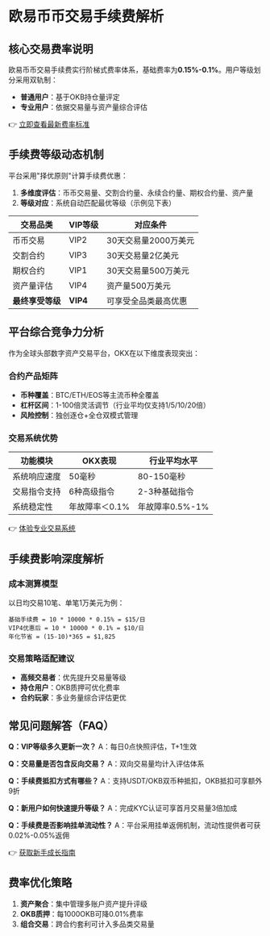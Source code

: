 # 欧易币币交易手续费解析

## 核心交易费率说明
欧易币币交易手续费实行阶梯式费率体系，基础费率为**0.15%-0.1%**。用户等级划分采用双轨制：
- **普通用户**：基于OKB持仓量评定
- **专业用户**：依据交易量与资产量综合评估

👉 [立即查看最新费率标准](https://bit.ly/okx_welcome)

## 手续费等级动态机制
平台采用"择优原则"计算手续费优惠：
1. **多维度评估**：币币交易量、交割合约量、永续合约量、期权合约量、资产量
2. **等级对应**：系统自动匹配最优等级（示例见下表）

| 交易品类          | VIP等级 | 对应条件               |
|-------------------|---------|------------------------|
| 币币交易          | VIP2    | 30天交易量2000万美元   |
| 交割合约          | VIP3    | 30天交易量2亿美元      |
| 期权合约          | VIP1    | 30天交易量500万美元    |
| 资产量评估        | VIP4    | 资产量500万美元        |
| **最终享受等级**  | **VIP4** | 可享受全品类最高优惠   |

## 平台综合竞争力分析
作为全球头部数字资产交易平台，OKX在以下维度表现突出：

### 合约产品矩阵
- **币种覆盖**：BTC/ETH/EOS等主流币种全覆盖
- **杠杆区间**：1-100倍灵活调节（行业平均仅支持1/5/10/20倍）
- **风险控制**：独创逐仓+全仓双模式管理

### 交易系统优势
| 功能模块       | OKX表现              | 行业平均水平        |
|----------------|----------------------|---------------------|
| 系统响应速度   | 50毫秒               | 80-150毫秒          |
| 交易指令支持   | 6种高级指令          | 2-3种基础指令       |
| 系统稳定性     | 年故障率＜0.1%       | 年故障率0.5%-1%     |

👉 [体验专业交易系统](https://bit.ly/okx_welcome)

## 手续费影响深度解析
### 成本测算模型
以日均交易10笔、单笔1万美元为例：
```
基础手续费 = 10 * 10000 * 0.15% = $15/日
VIP4优惠后 = 10 * 10000 * 0.1% = $10/日
年化节省 = (15-10)*365 = $1,825
```

### 交易策略适配建议
- **高频交易者**：优先提升交易量等级
- **持仓用户**：OKB质押可优化费率
- **合约玩家**：多业务量综合评估更优

## 常见问题解答（FAQ）
**Q：VIP等级多久更新一次？**
A：每日0点快照评估，T+1生效

**Q：交易量是否包含反向交易？**
A：双向交易量均计入评估体系

**Q：手续费抵扣方式有哪些？**
A：支持USDT/OKB双币种抵扣，OKB抵扣可享额外9折

**Q：新用户如何快速提升等级？**
A：完成KYC认证可享首月交易量3倍加成

**Q：手续费是否影响挂单流动性？**
A：平台采用挂单返佣机制，流动性提供者可获0.02%-0.05%返佣

👉 [获取新手成长指南](https://bit.ly/okx_welcome)

## 费率优化策略
1. **资产聚合**：集中管理多账户资产提升评级
2. **OKB质押**：每1000OKB可降0.01%费率
3. **组合交易**：跨合约套利可计入多品类交易量
